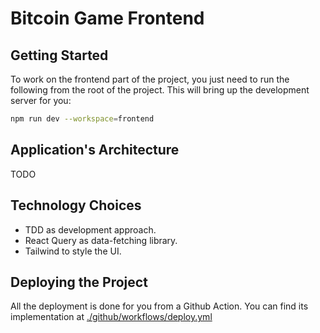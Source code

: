 # Bitcoin Game Frontend

## Getting Started

To work on the frontend part of the project, you just need to run the following from the root of the
project. This will bring up the development server for you:

```sh
npm run dev --workspace=frontend
```

## Application's Architecture

TODO

## Technology Choices

- TDD as development approach.
- React Query as data-fetching library.
- Tailwind to style the UI.

## Deploying the Project

All the deployment is done for you from a Github Action. You can find its implementation at
[./github/workflows/deploy.yml](../../.github/workflows/deploy.yml)
